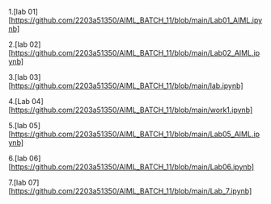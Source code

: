 1.[lab 01] [https://github.com/2203a51350/AIML_BATCH_11/blob/main/Lab01_AIML.ipynb]

2.[lab 02] [https://github.com/2203a51350/AIML_BATCH_11/blob/main/Lab02_AIML.ipynb]

3.[lab 03] [https://github.com/2203a51350/AIML_BATCH_11/blob/main/lab.ipynb]

4.[Lab 04] [https://github.com/2203a51350/AIML_BATCH_11/blob/main/work1.ipynb]

5.[lab 05] [https://github.com/2203a51350/AIML_BATCH_11/blob/main/Lab05_AIML.ipynb]

6.[lab 06] [https://github.com/2203a51350/AIML_BATCH_11/blob/main/Lab06.ipynb]

7.[lab 07] [https://github.com/2203a51350/AIML_BATCH_11/blob/main/Lab_7.ipynb]
